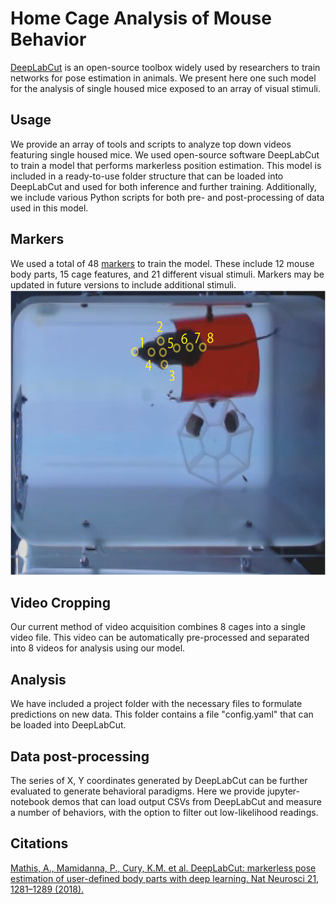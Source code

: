 ﻿# Home Cage Analysis of Mouse Behavior

[DeepLabCut](https://github.com/DeepLabCut/DeepLabCut) is an open-source toolbox widely used by researchers to train networks for pose estimation in animals. We present here one such model for the analysis of single housed mice exposed to an array of visual stimuli. 

## Usage

We provide an array of tools and scripts to analyze top down videos featuring single housed mice. We used open-source software DeepLabCut to train a model that performs markerless position estimation. This model is included in a ready-to-use folder structure that can be loaded into DeepLabCut and used for both inference and further training. Additionally, we include various Python scripts for both pre- and post-processing of data used in this model. 


## Markers

We used a total of 48 [markers](https://github.com/Creton-Lab/Home-Cage-Analysis-of-Mouse-Behavior/tree/main/Resources/Mouse_Homecage_Landmarks.pdf) to train the model. These include 12 mouse body parts, 15 cage features, and 21 different visual stimuli. Markers may be updated in future versions to include additional stimuli.
<img src="https://github.com/Creton-Lab/Home-Cage-Analysis-of-Mouse-Behavior/blob/main/Resources/MouseLandmarks_1.PNG" alt="Mouse Landmarks" width="600" height="456"/>




## Video Cropping

Our current method of video acquisition combines 8 cages into a single video file. This video can be automatically pre-processed and separated into 8 videos for analysis using our model.

## Analysis

We have included a project folder with the necessary files to formulate predictions on new data. This folder contains a file "config.yaml" that can be loaded into DeepLabCut.

## Data post-processing 

The series of X, Y coordinates generated by DeepLabCut can be further evaluated to generate behavioral paradigms. Here we provide jupyter-notebook demos that can load output CSVs from DeepLabCut and measure a number of behaviors, with the option to filter out low-likelihood readings. 

## Citations 
[Mathis, A., Mamidanna, P., Cury, K.M. et al. DeepLabCut: markerless pose estimation of user-defined body parts with deep learning. Nat Neurosci 21, 1281–1289 (2018).](https://doi.org/10.1038/s41593-018-0209-y)

